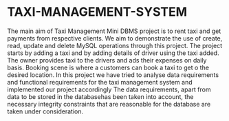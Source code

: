 # TAXI-MANAGEMENT-SYSTEM
The main aim of Taxi Management Mini DBMS project is to rent taxi and get payments from respective clients. We aim to demonstrate the use of create, read, update and delete MySQL operations through this project. The project starts by adding a taxi and by adding details of driver using the taxi added. The owner provides taxi to the drivers and ads their expenses on daily basis. Booking scene is where a customers can book a taxi to get o the desired location. In this project we have tried to analyse data requirements and functional requirements for the taxi management system and implemented our project accordingly The data requirements, apart from data to be stored in the databasehas been taken into account, the necessary integrity constraints that are reasonable for the database are taken under consideration.

